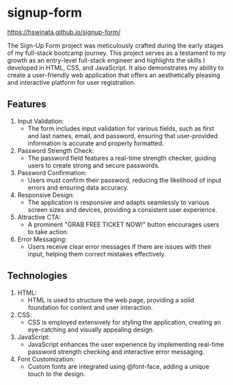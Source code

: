 # signup-form
https://hswinata.github.io/signup-form/

The Sign-Up Form project was meticulously crafted during the early stages of my full-stack bootcamp journey. This project serves as a testament to my growth as an entry-level full-stack engineer and highlights the skills I developed in HTML, CSS, and JavaScript. It also demonstrates my ability to create a user-friendly web application that offers an aesthetically pleasing and interactive platform for user registration.


## Features
1. Input Validation:
   - The form includes input validation for various fields, such as first and last names, email, and password, ensuring that user-provided information is accurate and properly formatted.
2. Password Strength Check:
   - The password field features a real-time strength checker, guiding users to create strong and secure passwords.
3. Password Confirmation:
   - Users must confirm their password, reducing the likelihood of input errors and ensuring data accuracy.
4. Responsive Design:
   - The application is responsive and adapts seamlessly to various screen sizes and devices, providing a consistent user experience.
5. Attractive CTA:
   - A prominent "GRAB FREE TICKET NOW!" button encourages users to take action.
6. Error Messaging:
   - Users receive clear error messages if there are issues with their input, helping them correct mistakes effectively.
  
## Technologies
1. HTML:
   - HTML is used to structure the web page, providing a solid foundation for content and user interaction.
2. CSS:
   - CSS is employed extensively for styling the application, creating an eye-catching and visually appealing design.
3. JavaScript:
   - JavaScript enhances the user experience by implementing real-time password strength checking and interactive error messaging.
4. Font Customization:
   - Custom fonts are integrated using @font-face, adding a unique touch to the design.
